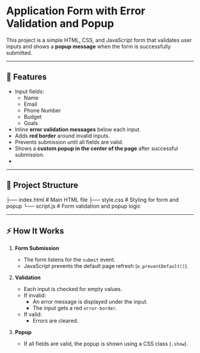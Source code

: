 # Application Form with Error Validation and Popup

This project is a simple HTML, CSS, and JavaScript form that validates user inputs and shows a **popup message** when the form is successfully submitted.

---

## 🚀 Features
- Input fields:
  - Name
  - Email
  - Phone Number
  - Budget
  - Goals
- Inline **error validation messages** below each input.
- Adds **red border** around invalid inputs.
- Prevents submission until all fields are valid.
- Shows a **custom popup in the center of the page** after successful submission.
-

---

## 📂 Project Structure
├── index.html # Main HTML file
├── style.css # Styling for form and popup
└── script.js # Form validation and popup logic


---

## ⚡ How It Works

1. **Form Submission**
   - The form listens for the `submit` event.
   - JavaScript prevents the default page refresh (`e.preventDefault()`).

2. **Validation**
   - Each input is checked for empty values.
   - If invalid:
     - An error message is displayed under the input.
     - The input gets a red `error-border`.
   - If valid:
     - Errors are cleared.

3. **Popup**
   - If all fields are valid, the popup is shown using a CSS class (`.show`).
   


